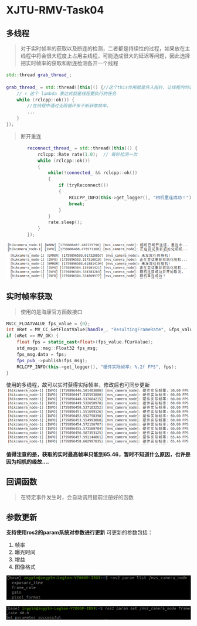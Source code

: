 # XJTU-RMV-Task04

## 多线程
> 对于实时帧率的获取以及断连的检测，二者都是持续性的过程，如果放在主线程中将会很大程度上占用主线程，可能造成很大的延迟等问题，因此选择把实时帧率的获取和断连检测各开一个线程
```cpp
std::thread grab_thread_;

grab_thread_ = std::thread([this]() {//这个this作用就是传入指针，让线程内的语句可以访问线程外的变量。
    // ⬇️ 这个 lambda 表达式就是线程要执行的任务
    while (rclcpp::ok()) {
        //在线程中通过无限循环来不断获取帧率。
        ...
    }
});
```

> 断开重连
```cpp
        reconnect_thread_ = std::thread([this]() {
            rclcpp::Rate rate(1.0);  // 每秒检测一次
            while (rclcpp::ok())
            {
                while(!connected_ && rclcpp::ok())
                {
                    if (tryReconnect())
                    {
                        RCLCPP_INFO(this->get_logger(), "相机重连成功！");
                        break;
                    }
                }
                rate.sleep();
            }
        });
```
![](./photos/duanxian)
![](./photos/chonglian)




## 实时帧率获取
> 使用的是海康官方函数接口
```cpp
MVCC_FLOATVALUE fps_value = {0};
int nRet = MV_CC_GetFloatValue(handle_, "ResultingFrameRate", &fps_value);
if (nRet == MV_OK) {
    float fps = static_cast<float>(fps_value.fCurValue);
    std_msgs::msg::Float32 fps_msg;
    fps_msg.data = fps;
    fps_pub_->publish(fps_msg);
    RCLCPP_INFO(this->get_logger(), "硬件实际帧率: %.2f FPS", fps);
} 
```
使用的多线程，故可以实时获得实际帧率，修改后也可同步更新
![](./photos/frame_rate)

**值得注意的是，获取的实时最高帧率只能到65.46，暂时不知道什么原因，也许是因为相机的缘故....**

## 回调函数
> 在特定事件发生时，会自动调用提前注册好的函数

## 参数更新
**支持使用ros2的param系统对参数进行更新**
可更新的参数包括：
1. 帧率
2. 曝光时间
3. 增益
4. 图像格式

![](./photos/params)

![](./photos/frate_c)
